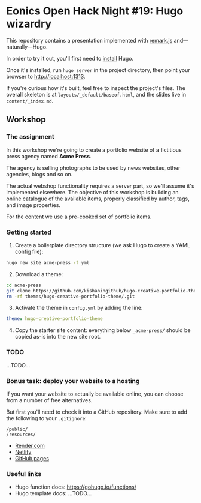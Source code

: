 # Eonics Open Hack Night #19: Hugo wizardry

This repository contains a presentation implemented with [remark.js](https://remarkjs.com/) and—naturally—Hugo.

In order to try it out, you'll first need to [install](https://gohugo.io/getting-started/installing/) Hugo.

Once it's installed, run `hugo server` in the project directory, then point your browser to [http://localhost:1313](http://localhost:1313/).

If you're curious how it's built, feel free to inspect the project's files. The overall skeleton is at `layouts/_default/baseof.html`, and the slides live in `content/_index.md`.

## Workshop

### The assignment

In this workshop we're going to create a portfolio website of a fictitious press agency named **Acme Press**.

The agency is selling photographs to be used by news websites, other agencies, blogs and so on.

The actual webshop functionality requires a server part, so we'll assume it's implemented elsewhere. The objective of this workshop is building an online catalogue of the available items, properly classified by author, tags, and image properties.

For the content we use a pre-cooked set of portfolio items.

### Getting started

1. Create a boilerplate directory structure (we ask Hugo to create a YAML config file):
```bash
hugo new site acme-press -f yml
```
2. Download a theme:
```bash
cd acme-press
git clone https://github.com/kishaningithub/hugo-creative-portfolio-theme.git themes/hugo-creative-portfolio-theme
rm -rf themes/hugo-creative-portfolio-theme/.git
```
3. Activate the theme in `config.yml` by adding the line:
```yaml
theme: hugo-creative-portfolio-theme
```
4. Copy the starter site content: everything below `_acme-press/` should be copied as-is into the new site root.

### TODO

...TODO...


### Bonus task: deploy your website to a hosting

If you want your website to actually be available online, you can choose from a number of free alternatives.

But first you'll need to check it into a GitHub repository. Make sure to add the following to your `.gitignore`:

```gitignore
/public/
/resources/
```

* [Render.com](...TODO...)
* [Netlify](...TODO...)
* [GitHub pages](...TODO...)

### Useful links

* Hugo function docs: https://gohugo.io/functions/
* Hugo template docs: ...TODO...
